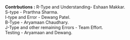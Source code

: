 **Contrbutions :**
R-Type and Understanding- Eshaan Makkar.<br>
S-type - Prarthna Sharma.<br>
I-type and Error - Dewang Patel.<br>
B-Type - Aryamaan Chaudhary.<br>
J-Type and other remaining Errors - Team Effort.<br>
Testing - Aryamaan and Dewang.
